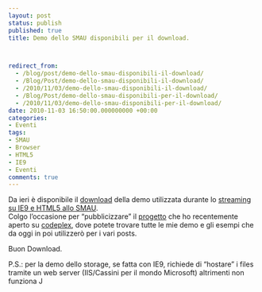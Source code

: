 ```yaml
---
layout: post
status: publish
published: true
title: Demo dello SMAU disponibili per il download.



redirect_from: 
  - /blog/post/demo-dello-smau-disponibili-il-download/
  - /Blog/Post/demo-dello-smau-disponibili-il-download/
  - /2010/11/03/demo-dello-smau-disponibili-il-download/
  - /Blog/Post/demo-dello-smau-disponibili-per-il-download/
  - /2010/11/03/demo-dello-smau-disponibili-per-il-download/
date: 2010-11-03 16:50:00.000000000 +00:00
categories:
- Eventi
tags:
- SMAU
- Browser
- HTML5
- IE9
- Eventi
comments: true
---
```

<p>Da ieri è disponibile il <a title="IE9+HTML5 Demo" href="http://imperugo.codeplex.com/releases/view/54999" rel="nofollow" target="_blank">download</a> della demo utilizzata durante lo <a title="IE9 e HTML5 Streaming" href="http://tostring.it/blog/post/ie9-html5-live-streaming/" rel="nofollow" target="_blank">streaming su IE9 e HTML5 allo SMAU</a>.    <br />Colgo l’occasione per “pubblicizzare” il <a title="imperugo&#39;s samples" href="http://imperugo.codeplex.com/" rel="nofollow" target="_blank">progetto</a> che ho recentemente aperto su <a title="Codeplex" href="http://www.codeplex.com" rel="nofollow" target="_blank">codeplex</a>, dove potete trovare tutte le mie demo e gli esempi che da oggi in poi utilizzerò per i vari posts.</p>  <p>Buon Download.</p>  <p>P.S.: per la demo dello storage, se fatta con IE9, richiede di “hostare” i files tramite un web server (IIS/Cassini per il mondo Microsoft) altrimenti non funziona J</p>
